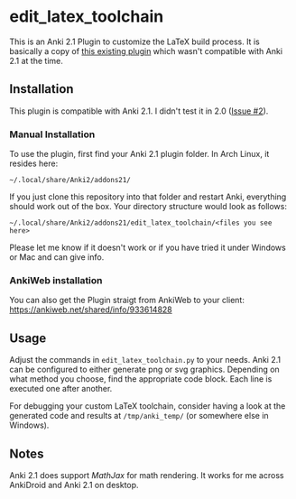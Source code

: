 edit\_latex\_toolchain
======================
This is an Anki 2.1 Plugin to customize the LaTeX build process.
It is basically a copy of [this existing plugin](https://ankiweb.net/shared/info/937148547) which wasn't compatible with Anki 2.1 at the time.

Installation
------------
This plugin is compatible with Anki 2.1. I didn't test it in 2.0 ([Issue #2](https://github.com/trimitri/edit_latex_toolchain/issues/2)).

### Manual Installation
To use the plugin, first find your Anki 2.1 plugin folder.
In Arch Linux, it resides here:

    ~/.local/share/Anki2/addons21/

If you just clone this repository into that folder and restart Anki, everything
should work out of the box.
Your directory structure would look as follows:

    ~/.local/share/Anki2/addons21/edit_latex_toolchain/<files you see here>

Please let me know if it doesn't work or if you have tried it under Windows or
Mac and can give info.

### AnkiWeb installation
You can also get the Plugin straigt from AnkiWeb to your client:
https://ankiweb.net/shared/info/933614828

Usage
-----
Adjust the commands in `edit_latex_toolchain.py` to your needs.
Anki 2.1 can be configured to either generate png or svg graphics.
Depending on what method you choose, find the appropriate code block.
Each line is executed one after another.

For debugging your custom LaTeX toolchain, consider having a look at the
generated code and results at `/tmp/anki_temp/` (or somewhere else in Windows).

Notes
-----
Anki 2.1 does support _MathJax_ for math rendering.
It works for me across AnkiDroid and Anki 2.1 on desktop.
